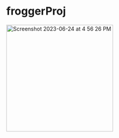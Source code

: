 # froggerProj

<img width="281" alt="Screenshot 2023-06-24 at 4 56 26 PM" src="https://github.com/dylanhollohan/froggerProj/assets/83475441/42e13b5b-58f0-48fb-8f1f-75835b238dbf">
